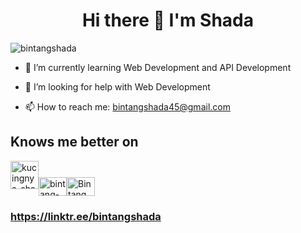 # <h1 align="center">Hi there 👋 I'm Shada</h1>

<p align="left"> <img src="https://komarev.com/ghpvc/?username=bintangshada&label=Profile%20views&color=0e75b6&style=flat" alt="bintangshada" /> </p>


- 🌱 I’m currently learning Web Development and API Development

- 🤔 I’m looking for help with Web Development

- 📫 How to reach me: bintangshada45@gmail.com

## Knows me better on

[<img src="https://upload.wikimedia.org/wikipedia/commons/thumb/a/a5/Instagram_icon.png/240px-Instagram_icon.png" alt="kucingnya_shada" style="width:45px"/>](https://instagram.com/kucingnya_shada)[<img align="center" src="https://raw.githubusercontent.com/rahuldkjain/github-profile-readme-generator/master/src/images/icons/Social/linked-in-alt.svg" alt="bintang-shada-kawibya-putra" height="30" width="45px" />](https://www.linkedin.com/in/bintang-shada-kawibya-putra/)[<img align="center" src="https://raw.githubusercontent.com/rahuldkjain/github-profile-readme-generator/master/src/images/icons/Social/facebook.svg" alt="Bintang Shada" height="30" width="45" />](https://www.facebook.com/nekoda.chan.7/)

### https://linktr.ee/bintangshada 

<!-- <p>&nbsp;<img align="center" src="https://github-readme-stats.vercel.app/api?username=bintangshada&show_icons=true&theme=dark&locale=en" alt="bintangshada" /></p>
 -->



<!--
**bintangshada/bintangshada** is a ✨ _special_ ✨ repository because its `README.md` (this file) appears on your GitHub profile.

Here are some ideas to get you started:

- 🔭 I’m currently working on ...

- 👯 I’m looking to collaborate on ...

- 💬 Ask me about ...

- 😄 Pronouns: ...
- ⚡ Fun fact: ...
-->
